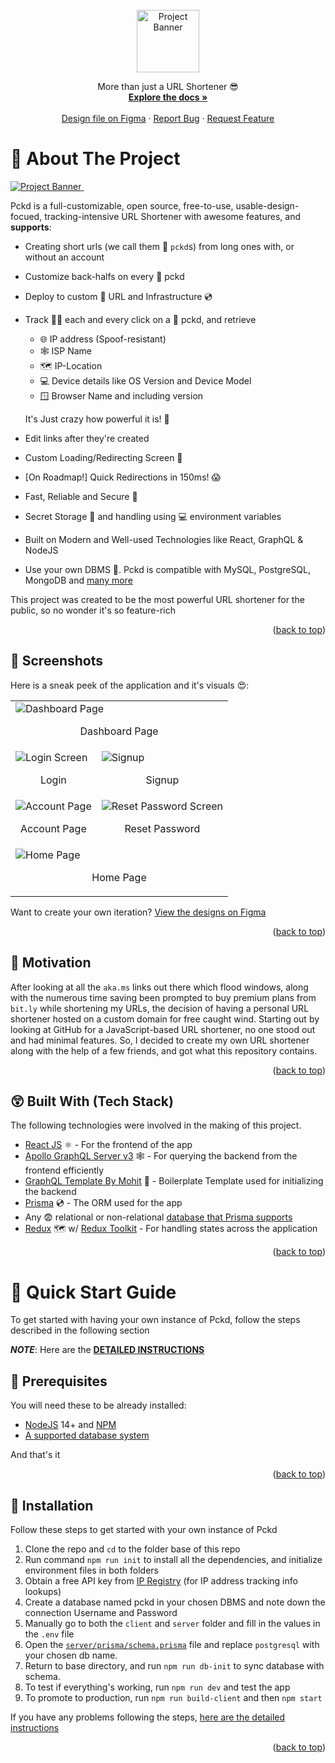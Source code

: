 <div id="top"></div>

<!-- PROJECT Intro -->

<br />
<div align="center">
  <a href="https://github.com/Just-Moh-it/Pckd/stargazers">
    <img src="https://user-images.githubusercontent.com/48997634/153762074-d0aaa066-1c4e-48a2-9c08-44bc438c7a0f.png" alt="Project Banner" height="100">
  </a>

<p align="center">
    More than just a URL Shortener 😎
    <br />
    <a href="https://github.com/Just-Moh-it/Pckd"><strong>Explore the docs »</strong></a>
    <br />
    <br />
    <a href="https://www.figma.com/file/CWmPgKuSWm6dvihp1XXTn1/Pckd-2?node-id=230%3A427">Design file on Figma</a>
    ·
    <a href="https://github.com/Just-Moh-it/Pckd/issues">Report Bug</a>
    ·
    <a href="https://github.com/Just-Moh-it/Pckd/issues">Request Feature</a>
  </p>
</div>

<!-- ABOUT THE PROJECT -->

# 💁 About The Project

<a  href="https://mohityadav.codes/projects/Pckd">
    <img src="https://user-images.githubusercontent.com/48997634/157104510-21df472c-d0d9-4075-96f1-18aded5905a5.png" alt="Project Banner">
</a>
&nbsp;

Pckd is a full-customizable, open source, free-to-use, usable-design-focued, tracking-intensive URL Shortener with awesome features, and **supports**:

- Creating short urls (we call them 🔗 `pckd`s) from long ones with, or without an account
- Customize back-halfs on every 🔗 pckd
- Deploy to custom 🔌 URL and Infrastructure 💿
- Track 🕵️‍♂️ each and every click on a 🔗 pckd, and retrieve

  - 🌐 IP address (Spoof-resistant)
  - 🕸️ ISP Name
  - 🗺️ IP-Location
  - 💻 Device details like OS Version and Device Model
  - 🪟 Browser Name and including version

  It's Just crazy how powerful it is! 🤯

- Edit links after they're created
- Custom Loading/Redirecting Screen 💯
- [On Roadmap!] Quick Redirections in 150ms! 😱
- Fast, Reliable and Secure 🔐
- Secret Storage 👮 and handling using 💻 environment variables
- Built on Modern and Well-used Technologies like React, GraphQL & NodeJS
- Use your own DBMS 🥳. Pckd is compatible with MySQL, PostgreSQL, MongoDB and [many more](https://www.prisma.io/docs/reference/database-reference/supported-databases)

This project was created to be the most powerful URL shortener for the public, so no wonder it's so feature-rich

<p align="right">(<a href="#top">back to top</a>)</p>

## 📸 Screenshots

Here is a sneak peek of the application and it's visuals 😍:

<table>
    <tr>
        <td colspan="2">
            <img src="https://user-images.githubusercontent.com/48997634/153762057-3b3792ec-cfd6-4994-ba77-f973b610bac8.png" alt="Dashboard Page" />
            <br />
            <p align="center">Dashboard Page</p>
        </td>
    </tr>
    <tr>
        <td>
            <img src="https://user-images.githubusercontent.com/48997634/153762072-2c1fb032-f987-4587-938b-589886d6f02d.png" alt="Login Screen" />
            <br />
            <p align="center">Login</p></td>
        <td>
            <img src="https://user-images.githubusercontent.com/48997634/153762076-2d353ff0-1269-4d52-a5f8-155a2406c927.png" alt="Signup" />
            <br />
            <p align="center">Signup</p></td>
    </tr>
    <tr>
        <td>
            <img src="https://user-images.githubusercontent.com/48997634/153762042-58d55b0d-61cb-4e4e-a702-a46f455d7454.png" alt="Account Page" />
            <br />
            <p align="center">Account Page</p></td>
        <td>
            <img src="https://user-images.githubusercontent.com/48997634/153762075-62f5f946-93fa-4777-b663-fd8cfd6eb198.png" alt="Reset Password Screen" />
            <br />
            <p align="center">Reset Password</p></td>
    </tr>
    <tr>
        <td colspan="2">
            <img src="https://user-images.githubusercontent.com/48997634/153762070-9ce6e657-d1a3-4549-9d8b-245f1470d440.png" alt="Home Page" />
            <br />
            <p align="center">Home Page</p>
        </td>
    </tr>
</table>

Want to create your own iteration? [View the designs on Figma](https://www.figma.com/file/CWmPgKuSWm6dvihp1XXTn1/Pckd-2?node-id=230%3A427)

<p align="right">(<a href="#top">back to top</a>)</p>

<!-- Motivation -->

## 🤗 Motivation

After looking at all the `aka.ms` links out there which flood windows, along with the numerous time saving been prompted to buy premium plans from `bit.ly` while shortening my URLs, the decision of having a personal URL shortener hosted on a custom domain for free caught wind. Starting out by looking at GitHub for a JavaScript-based URL shortener, no one stood out and had minimal features. So, I decided to create my own URL shortener along with the help of a few friends, and got what this repository contains.

<p align="right">(<a href="#top">back to top</a>)</p>

## 😲 Built With (Tech Stack)

The following technologies were involved in the making of this project.

- [React JS](https://reactjs.org/) ⚛️ - For the frontend of the app
- [Apollo GraphQL Server v3](https://www.apollographql.com/docs/apollo-server/) 🕸️ - For querying the backend from the frontend efficiently
- [GraphQL Template By Mohit](https://github.com/Just-Moh-it/grapqhl-backend) 🧩 - Boilerplate Template used for initializing the backend
- [Prisma](https://www.prisma.io/) 💿 - The ORM used for the app
- Any 😨 relational or non-relational [database that Prisma supports](https://www.prisma.io/docs/reference/database-reference/supported-databases)
- [Redux](https://redux.js.org/) 🗺️ w/ [Redux Toolkit](https://redux-toolkit.js.org/) - For handling states across the application

<p align="right">(<a href="#top">back to top</a>)</p>

<!-- GETTING STARTED -->

# 🤯 Quick Start Guide

To get started with having your own instance of Pckd, follow the steps described in the following section

_**NOTE**_: Here are the [**DETAILED INSTRUCTIONS**](docs/getting-started.md)

## 🌂 Prerequisites

You will need these to be already installed:

- [NodeJS](https://nodejs.org/) 14+ and [NPM](https://npmjs.com/)
- [A supported database system](https://www.prisma.io/docs/reference/database-reference/supported-databases)

And that's it

<p align="right">(<a href="#top">back to top</a>)</p>

## 💾 Installation

Follow these steps to get started with your own instance of Pckd

1. Clone the repo and `cd` to the folder base of this repo
2. Run command `npm run init` to install all the dependencies, and initialize environment files in both folders
3. Obtain a free API key from [IP Registry](https://ipregistry.co/) (for IP address tracking info lookups)
4. Create a database named pckd in your chosen DBMS and note down the connection Username and Password
5. Manually go to both the `client` and `server` folder and fill in the values in the `.env` file
6. Open the [`server/prisma/schema.prisma`](server/prisma/schema.prisma) file and replace `postgresql` with your chosen db name.
7. Return to base directory, and run `npm run db-init` to sync database with schema.
8. To test if everything's working, run `npm run dev` and test the app
9. To promote to production, run `npm run build-client` and then `npm start`

If you have any problems following the steps, [here are the detailed instructions](docs/getting-started.md)

<p align="right">(<a href="#top">back to top</a>)</p>
